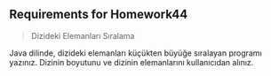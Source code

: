 ## Requirements for Homework44

> Dizideki Elemanları Sıralama

 Java dilinde, dizideki elemanları küçükten büyüğe sıralayan programı yazınız. Dizinin boyutunu ve dizinin elemanlarını kullanıcıdan alınız.
